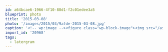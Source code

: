 ```yaml
---
id: a64bcae6-1966-4f10-88d1-f2c01edee3a5
blueprint: photo
title: '2015-03-08'
photo: '/images/2015/03/9afde-2015-03-08.jpg'
caption: '<!-- wp:image --><figure class="wp-block-image"><img src="/assets/images/2015/03/9afde-2015-03-08.jpg" /></figure><!-- /wp:image --><!-- wp:paragraph --><p>More ping pong action from the @changeheroes office. #latergram</p><!-- /wp:paragraph -->'
import_id: '20968'
tags:
  - latergram
---
```

